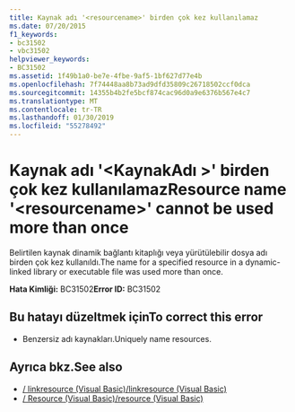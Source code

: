 ```yaml
---
title: Kaynak adı '<resourcename>' birden çok kez kullanılamaz
ms.date: 07/20/2015
f1_keywords:
- bc31502
- vbc31502
helpviewer_keywords:
- BC31502
ms.assetid: 1f49b1a0-be7e-4fbe-9af5-1bf627d77e4b
ms.openlocfilehash: 7f74448aa8b73ad9dfd35809c26718502ccf0dca
ms.sourcegitcommit: 14355b4b2fe5bcf874cac96d0a9e6376b567e4c7
ms.translationtype: MT
ms.contentlocale: tr-TR
ms.lasthandoff: 01/30/2019
ms.locfileid: "55278492"
---
```

# <a name="resource-name-resourcename-cannot-be-used-more-than-once"></a><span data-ttu-id="37783-102">Kaynak adı '\<KaynakAdı >' birden çok kez kullanılamaz</span><span class="sxs-lookup"><span data-stu-id="37783-102">Resource name '\<resourcename>' cannot be used more than once</span></span>
<span data-ttu-id="37783-103">Belirtilen kaynak dinamik bağlantı kitaplığı veya yürütülebilir dosya adı birden çok kez kullanıldı.</span><span class="sxs-lookup"><span data-stu-id="37783-103">The name for a specified resource in a dynamic-linked library or executable file was used more than once.</span></span>  
  
 <span data-ttu-id="37783-104">**Hata Kimliği:** BC31502</span><span class="sxs-lookup"><span data-stu-id="37783-104">**Error ID:** BC31502</span></span>  
  
## <a name="to-correct-this-error"></a><span data-ttu-id="37783-105">Bu hatayı düzeltmek için</span><span class="sxs-lookup"><span data-stu-id="37783-105">To correct this error</span></span>  
  
-   <span data-ttu-id="37783-106">Benzersiz adı kaynakları.</span><span class="sxs-lookup"><span data-stu-id="37783-106">Uniquely name resources.</span></span>  
  
## <a name="see-also"></a><span data-ttu-id="37783-107">Ayrıca bkz.</span><span class="sxs-lookup"><span data-stu-id="37783-107">See also</span></span>
- [<span data-ttu-id="37783-108">/ linkresource (Visual Basic)</span><span class="sxs-lookup"><span data-stu-id="37783-108">/linkresource (Visual Basic)</span></span>](../../visual-basic/reference/command-line-compiler/linkresource.md)
- [<span data-ttu-id="37783-109">/ Resource (Visual Basic)</span><span class="sxs-lookup"><span data-stu-id="37783-109">/resource (Visual Basic)</span></span>](../../visual-basic/reference/command-line-compiler/resource.md)
